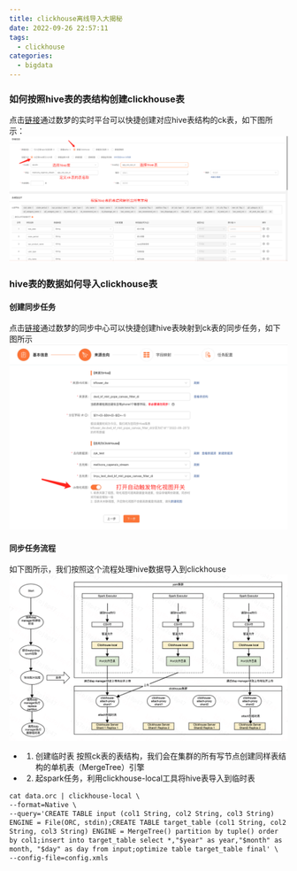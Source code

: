 ```yaml
---
title: clickhouse离线导入大揭秘
date: 2022-09-26 22:57:11
tags:
  - clickhouse
categories:
  - bigdata
---
```

### 如何按照hive表的表结构创建clickhouse表
点击[链接](http://studio.data.didichuxing.com/stream/create-table?tableType=clickHouse)通过数梦的实时平台可以快捷创建对应hive表结构的ck表，如下图所示：
![clickhouse](/images/clickhouse/hive2clickhouse/1.png)

### hive表的数据如何导入clickhouse表
#### 创建同步任务
点击[链接](http://sync.data-pre.didichuxing.com/job/offline/edit/818177?step=1)通过数梦的同步中心可以快捷创建hive表映射到ck表的同步任务，如下图所示
![clickhouse](/images/clickhouse/hive2clickhouse/2.png)

#### 同步任务流程
如下图所示，我们按照这个流程处理hive数据导入到clickhouse
![clickhouse](/images/clickhouse/hive2clickhouse/3.png)
+ 1. 创建临时表
按照ck表的表结构，我们会在集群的所有写节点创建同样表结构的单机表（MergeTree）引擎
+ 2. 起spark任务，利用clickhouse-local工具将hive表导入到临时表
```
cat data.orc | clickhouse-local \
--format=Native \
--query='CREATE TABLE input (col1 String, col2 String, col3 String) ENGINE = File(ORC, stdin);CREATE TABLE target_table (col1 String, col2 String, col3 String) ENGINE = MergeTree() partition by tuple() order by col1;insert into target_table select *,"$year" as year,"$month" as month, "$day" as day from input;optimize table target_table final' \
--config-file=config.xmls
```